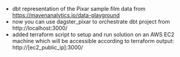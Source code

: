 - dbt representation of the Pixar sample film data from https://mavenanalytics.io/data-playground
- now you can use dagster_pixar to orchestrate dbt project from http://localhost:3000/
- added terraform script to setup and run solution on an AWS EC2 machine which will be accessible according to terraform output: http://[ec2_public_ip]:3000/
